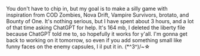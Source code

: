You don't have to chip in, but my goal is to make a silly game with inspiration from COD Zombies, Nova Drift, Vampire Survivors, brotato, and Bounty of One.
It's nothing serious, but I have spent about 3 hours, and a lot of that time asking ChatGPT for help. It's 164 mb, I deleted the liberty file because ChatGPT told me to, so hopefully it works for y'all.
I'm gonna get back to working on it tomorrow, so even if you add something small like funny faces on the enemy capsules, I il put it in. (*^3^)/~☆
